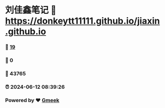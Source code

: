 # 刘佳鑫笔记 :link: https://donkeytt11111.github.io/jiaxin.github.io 
### :page_facing_up: [19](https://donkeytt11111.github.io/jiaxin.github.io/tag.html) 
### :speech_balloon: 0 
### :hibiscus: 43765 
### :alarm_clock: 2024-06-12 08:39:26 
### Powered by :heart: [Gmeek](https://github.com/Meekdai/Gmeek)

